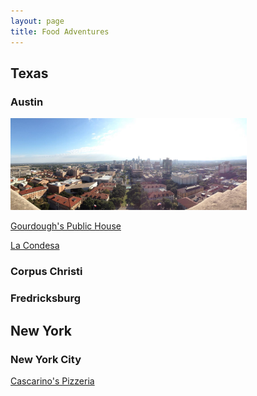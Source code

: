 ```yaml
---
layout: page
title: Food Adventures
---
```



## Texas


### Austin
<img src="/files/Austin2.jpg" alt="Austin" style="width:75%;text-align:center;margin: auto;">

<a href="http://josephbae.me/Gourdough's">Gourdough's Public House</a>

<a href="http://josephbae.me/La_Condesa">La Condesa</a>





### Corpus Christi



### Fredricksburg



## New York

### New York City

<a href="http://josephbae.me/Cascarino's">Cascarino's Pizzeria</a>

